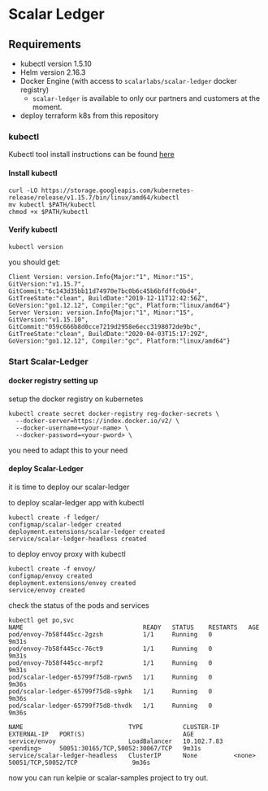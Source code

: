 # Scalar Ledger

## Requirements

* kubectl version 1.5.10
* Helm version 2.16.3
* Docker Engine (with access to `scalarlabs/scalar-ledger` docker registry)
  * `scalar-ledger` is available to only our partners and customers at the moment.
* deploy terraform k8s from this repository

### kubectl

Kubectl tool install instructions can be found [here](https://kubernetes.io/docs/tasks/tools/install-kubectl/)

#### Install kubectl

```console
curl -LO https://storage.googleapis.com/kubernetes-release/release/v1.15.7/bin/linux/amd64/kubectl
mv kubectl $PATH/kubectl
chmod +x $PATH/kubectl
```

#### Verify kubectl

```console
kubectl version
```

you should get:

```console
Client Version: version.Info{Major:"1", Minor:"15", GitVersion:"v1.15.7", GitCommit:"6c143d35bb11d74970e7bc0b6c45b6bfdffc0bd4", GitTreeState:"clean", BuildDate:"2019-12-11T12:42:56Z", GoVersion:"go1.12.12", Compiler:"gc", Platform:"linux/amd64"}
Server Version: version.Info{Major:"1", Minor:"15", GitVersion:"v1.15.10", GitCommit:"059c666b8d0cce7219d2958e6ecc3198072de9bc", GitTreeState:"clean", BuildDate:"2020-04-03T15:17:29Z", GoVersion:"go1.12.12", Compiler:"gc", Platform:"linux/amd64"}
```

### Start Scalar-Ledger

#### docker registry setting up

setup the docker registry on kubernetes

```console
kubectl create secret docker-registry reg-docker-secrets \
  --docker-server=https://index.docker.io/v2/ \
  --docker-username=<your-name> \
  --docker-password=<your-pword> \
```

you need to adapt this to your need

#### deploy Scalar-Ledger

it is time to deploy our scalar-ledger

to deploy scalar-ledger app with kubectl

```console
kubectl create -f ledger/
configmap/scalar-ledger created
deployment.extensions/scalar-ledger created
service/scalar-ledger-headless created
```

to deploy envoy proxy with kubectl

```console
kubectl create -f envoy/
configmap/envoy created
deployment.extensions/envoy created
service/envoy created
```

check the status of the pods and services

```console
kubectl get po,svc
NAME                                 READY   STATUS    RESTARTS   AGE
pod/envoy-7b58f445cc-2gzsh           1/1     Running   0          9m31s
pod/envoy-7b58f445cc-76ct9           1/1     Running   0          9m31s
pod/envoy-7b58f445cc-mrpf2           1/1     Running   0          9m31s
pod/scalar-ledger-65799f75d8-rpwn5   1/1     Running   0          9m36s
pod/scalar-ledger-65799f75d8-s9phk   1/1     Running   0          9m36s
pod/scalar-ledger-65799f75d8-thvdk   1/1     Running   0          9m36s

NAME                             TYPE           CLUSTER-IP    EXTERNAL-IP   PORT(S)                           AGE
service/envoy                    LoadBalancer   10.102.7.83   <pending>     50051:30165/TCP,50052:30067/TCP   9m31s
service/scalar-ledger-headless   ClusterIP      None          <none>        50051/TCP,50052/TCP               9m36s
```

now you can run kelpie or scalar-samples project to try out.
